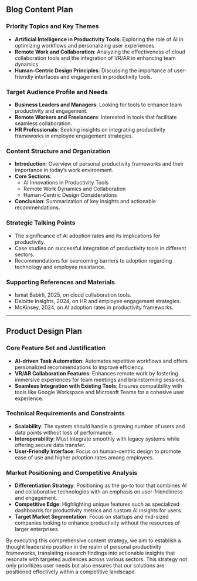 ## Blog Content Plan
### Priority Topics and Key Themes
- **Artificial Intelligence in Productivity Tools**: Exploring the role of AI in optimizing workflows and personalizing user experiences.
- **Remote Work and Collaboration**: Analyzing the effectiveness of cloud collaboration tools and the integration of VR/AR in enhancing team dynamics.
- **Human-Centric Design Principles**: Discussing the importance of user-friendly interfaces and engagement in productivity tools.

### Target Audience Profile and Needs
- **Business Leaders and Managers**: Looking for tools to enhance team productivity and engagement.
- **Remote Workers and Freelancers**: Interested in tools that facilitate seamless collaboration.
- **HR Professionals**: Seeking insights on integrating productivity frameworks in employee engagement strategies.

### Content Structure and Organization
- **Introduction**: Overview of personal productivity frameworks and their importance in today’s work environment.
- **Core Sections**: 
  - AI Innovations in Productivity Tools
  - Remote Work Dynamics and Collaboration
  - Human-Centric Design Considerations
- **Conclusion**: Summarization of key insights and actionable recommendations.

### Strategic Talking Points
- The significance of AI adoption rates and its implications for productivity.
- Case studies on successful integration of productivity tools in different sectors.
- Recommendations for overcoming barriers to adoption regarding technology and employee resistance.

### Supporting References and Materials
- Ismat Babirli, 2025, on cloud collaboration tools.
- Deloitte Insights, 2024, on HR and employee engagement strategies.
- McKinsey, 2024, on AI adoption rates in productivity frameworks.

---

## Product Design Plan
### Core Feature Set and Justification
- **AI-driven Task Automation**: Automates repetitive workflows and offers personalized recommendations to improve efficiency.
- **VR/AR Collaboration Features**: Enhances remote work by fostering immersive experiences for team meetings and brainstorming sessions.
- **Seamless Integration with Existing Tools**: Ensures compatibility with tools like Google Workspace and Microsoft Teams for a cohesive user experience.

### Technical Requirements and Constraints
- **Scalability**: The system should handle a growing number of users and data points without loss of performance.
- **Interoperability**: Must integrate smoothly with legacy systems while offering secure data transfer.
- **User-Friendly Interface**: Focus on human-centric design to promote ease of use and higher adoption rates among employees.

### Market Positioning and Competitive Analysis
- **Differentiation Strategy**: Positioning as the go-to tool that combines AI and collaborative technologies with an emphasis on user-friendliness and engagement.
- **Competitive Edge**: Highlighting unique features such as specialized dashboards for productivity metrics and custom AI insights for users.
- **Target Market Segmentation**: Focus on startups and mid-sized companies looking to enhance productivity without the resources of larger enterprises.

By executing this comprehensive content strategy, we aim to establish a thought leadership position in the realm of personal productivity frameworks, translating research findings into actionable insights that resonate with targeted audiences across various sectors. This strategy not only prioritizes user needs but also ensures that our solutions are positioned effectively within a competitive landscape.